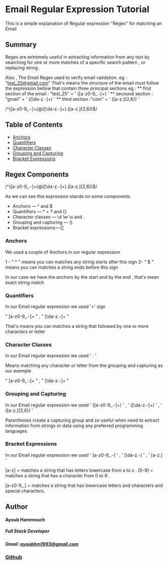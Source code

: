 # Email Regular Expression Tutorial 

This is a simple explanation of Regular expression "Regex" for matching an Email 

## Summary

Regex are extremely useful in extracting information from any text by searching for one or more matches of a specific search pattern , or replacing string .

Also , The Email Regex used to verify email validation.
eg : "test_25@gmail.com" 
That's means the structure of the email must follow the expression bellow that contain three principal sections eg :
              ** first section of the email : "test_25" = ' ([a-z0-9_\.-]+) '
              ** secound section : "gmail" = ' ([\da-z\.-]+) '
              ** third section :"com" = ' ([a-z\.]{2,6}) '


/^([a-z0-9_\.-]+)@([\da-z\.-]+)\.([a-z\.]{2,6})$/

## Table of Contents

- [Anchors](#anchors)
- [Quantifiers](#quantifiers)
- [Character Classes](#character-classes)
- [Grouping and Capturing](#grouping-and-capturing)
- [Bracket Expressions](#bracket-expressions)



## Regex Components

/^([a-z0-9_\.-]+)@([\da-z\.-]+)\.([a-z\.]{2,6})$/

As we can see this expression stands on some components 

* Anchors — ^ and $
* Quantifiers — * + ? and {}
* Character classes — \d \w \s and .
* Grouping and capturing — ()
* Bracket expressions — []


### Anchors

We used a couple of Anchors in our regular expression 

 1 - " ^ " means you can matches any string starts after this sign 
 2- " $ " means you can matches a string ends before this sign

In our case we have the anchors by the start and by the end , that's mean exact string match 

### Quantifiers

In our Email regular expression we used '+' sign 

" [a-z0-9_\.-]+ " , " [\da-z\.-]+ "

That's means you can matches a string that followed by one or more characters or letter


### Character Classes

In our Email regular expression we used ' . '

Means matching any character or letter from the grouping and capturing as our exemple

" [a-z0-9_\.-]+ " , " [\da-z\.-]+ "

### Grouping and Capturing

In our Email regular expression we used ' ([a-z0-9_\.-]+) ' , ' ([\da-z\.-]+) ' , ' ([a-z\.]{2,6}) '

Parantheses create a capturing group and so useful when need to extract information from strings or data using any preferred programming languages

### Bracket Expressions

In our Email regular expression we used ' [a-z0-9_\.-] ' , ' [\da-z\.-] ' , ' [a-z\.] '

[a-z] = matches a string that has letters lowercase from a to z .
[0-9] = matches a string that has a character from 0 to 9 .

[a-z0-9_\.] = matches a string that has lowercase letters and characters and special characters.

## Author

#### Ayoub Hammouch

##### Full Stack Developer

##### Gmail :ayoubhm1993@gmail.com

### [Github](https://github.com/Ayoubhm1993/Regex-tutorial) 